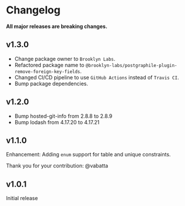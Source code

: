 # Changelog

**All major releases are breaking changes.**

## v1.3.0

- Change package owner to `Brooklyn Labs`.
- Refactored package name to `@brooklyn-labs/postgraphile-plugin-remove-foreign-key-fields`.
- Changed CI/CD pipeline to use `GitHub Actions` instead of `Travis CI`.
- Bump package dependencies.

## v1.2.0

- Bump hosted-git-info from 2.8.8 to 2.8.9
- Bump lodash from 4.17.20 to 4.17.21

## v1.1.0

Enhancement: Adding `enum` support for table and unique constraints.

Thank you for your contribution: @vabatta

## v1.0.1

Initial release
